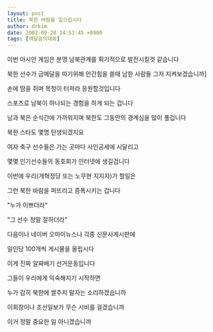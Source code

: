 ```yaml
---
layout: post
title: 북한 바람을 일으킵시다
author: drkim
date: 2002-09-28 14:53:45 +0900
tags: [깨달음의대화]
---
```

이번 아시안 게임은 분명 남북관계를 획기적으로 발전시킬것 같습니다
  
북한 선수가 금메달을 따기위해 안간힘을 쓸때 남한 사람들 그저 지켜보겠습니까]
  
손에 땀을 쥐며 목청이 터져라 응원할것입니다
  
스포츠로 남북이 하나되는 경험을 하게 되는 겁니다
  
남과 북은 순식간에 가까워지며 북한도 그동안의 경계심을 많이 풀겁니다
  
북한 스타도 몇명 탄생되겠지요
  
여자 축구 선수들은 가는 곳마다 사인공세에 시달리고
  
몇몇 인기선수들의 동호회가 인터넷에 생길겁니다
  

  
이번에 우리(개혁정당 또는 노무현 지지자)가 할일은
  
그런 북한 바람을 퍼뜨리고 증폭시키는 겁니다
  
"누가 이쁘더라"
  
"그 선수 정말 잘하더라"
  
다음이나 네이버 오마이뉴스나 각종 신문사게시판에
  
일인당 100개씩 게시물을 올립시다
  
이게 진짜 알짜배기 선거운동입니다
  

  
그들이 우리에게 익숙해지기 시작하면
  
누가 감히 북한에 쌀주지 말자는 소리하겠습니까
  
이회창이나 조선일보가 무슨 시비를 걸겠습니까
  
이거 정말 중요한 일 아니겠습니까